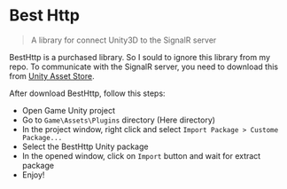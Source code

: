 # Best Http

> A library for connect Unity3D to the SignalR server

BestHttp is a purchased library. So I sould to ignore this library from my repo. To communicate with the SignalR server, you need to download this from [Unity Asset Store](https://assetstore.unity.com/packages/tools/network/best-http-10872).

After download BestHttp, follow this steps:

- Open Game Unity project
- Go to `Game\Assets\Plugins` directory (Here directory)
- In the project window, right click and select `Import Package > Custome Package...`
- Select the BestHttp Unity package
- In the opened window, click on `Import` button and wait for extract package
- Enjoy!